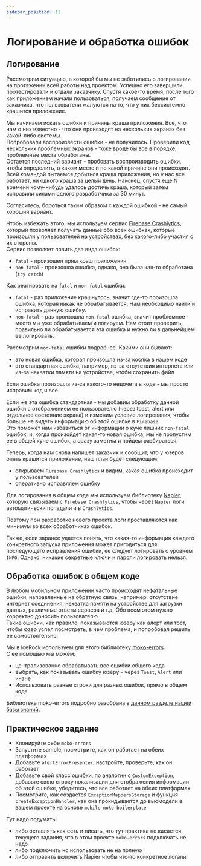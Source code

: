 ```yaml
---
sidebar_position: 11
---
```


# Логирование и обработка ошибок

## Логирование

Рассмотрим ситуацию, в которой бы мы не заботились о логировании на протяжении всей работы над проектом. Успешно его завершили, протестировали и отдали заказчику.
Спустя какое-то время, после того как приложением начали пользоваться, получаем сообщение от заказчика, что пользователи жалуются на то, что у них бессистемно крашится приложение.

Мы начинаем искать ошибки и причины краша приложения. Все, что нам о них известно - что они происходят на нескольких экранах без какой-либо системы.  
Попробовали воспроизвести ошибки - не получилось. Проверили код нескольких проблемных экранов - тоже вроде бы все в порядке, проблемные места обработаны.  
Остается последний вариант - пробовать воспроизводить ошибки, чтобы определить, в каком месте и по какой причине они происходят. Всей командой пытаемся добиться краша приложения, но у нас все работает, ни одного краша за целый день.
Наконец, спустя еще N времени кому-нибудь удалось достичь краша, который затем исправили силами одного разработчика за 30 минут.  

Согласитесь, бороться таким образом с каждой ошибкой - не самый хороший вариант. 

Чтобы избежать этого, мы используем сервис [Firebase Crashlytics](https://firebase.google.com/docs/crashlytics), который позволяет получать данные обо всех ошибках, которые произошли у пользователей на устройствах, без какого-либо участия с их стороны.  
Сервис позволяет ловить два вида ошибок:
  - `fatal` - произошел прям краш приложения
  - `non-fatal` - произошла ошибка, однако, она была как-то обработана (`try catch`)

Как реагировать на `fatal` и `non-fatal` ошибки:
  - `fatal` - раз приложение крашнулось, значит где-то произошла ошибка, которая никак не обрабатывается.
    Нам необходимо найти и исправить данную ошибку.
  - `non-fatal` - раз произошла `non-fatal` ошибка, значит проблемное место мы уже обрабатываем и логируем.
    Нам стоит проверить, правильно ли обрабатывается эта ошибка и нужно ли в дальнейшем ее логировать.
  
Рассмотрим `non-fatal` ошибки подробнее. Какими они бывают:
  - это новая ошибка, которая произошла из-за косяка в нашем коде
  - это стандартная ошибка, например, из-за отсутствия интернета или из-за нехватки памяти на устройстве, чтобы сохранить файл

Если ошибка произошла из-за какого-то недочета в коде - мы просто исправим код и все.  

Если же эта ошибка стандартная - мы добавим обработку данной ошибки с отображением ее пользователю (через toast, alert или отдельное состояние экрана)
и изменим условие логирования, чтобы больше не видеть информацию об этой ошибке в `Firebase`.  
Это поможет нам избавиться от информации о куче лишних `non-fatal` ошибок, и, когда произойдет какая-то новая ошибка, мы не пропустим ее в общей куче ошибок, а сразу заметим и пойдем разбираться.

Теперь, когда нам снова напишет заказчик и сообщит, что у юзеров опять крашится приложение, наш план будет следующим:
- открываем `Firebase Crashlytics` и видим, какая ошибка происходит у пользователей
- оперативно исправляем ошибку

Для логирования в общем коде мы используем библиотеку [Napier](https://github.com/AAkira/Napier), которую связываем с `Firebase Crashlytics`, чтобы через `Napier` логи автоматически попадали и в `Crashlytics`.

Поэтому при разработке нового проекта логи проставляются как минимум во всех обработчиках ошибок.

Также, если заранее удается понять, что какая-то информация каждого конкретного запуска приложения может пригодиться для последующего исправления ошибки, ее следует логировать с уровнем `INFO`.
Однако, никакие секретные ключи и пароли логировать нельзя.


## Обработка ошибок в общем коде

В любом мобильном приложении часто происходят нефатальные ошибки, направленные на обратную связь,
например: отсутствие интернет соединения, нехватка памяти на устройстве для загрузки данных, различные ответы сервера и т.д.
Обо всем этом нужно корректно доносить пользователю.  
Такие ошибки, как правило, показываются юзеру как алерт или тост, чтобы юзер успел посмотреть, в чем проблема, и попробовал решить ее самостоятельно. 

Мы в IceRock используем для этого библиотеку [moko-errors](https://github.com/icerockdev/moko-errors).  
С ее помощью мы можем:
- централизованно обрабатывать все ошибки общего кода
- выбрать, как показывать ошибку юзеру - через `Toast`, `Alert` или иначе
- Использовать разные строки для разных ошибок, прямо в общем коде

Библиотека moko-errors подробно разобрана в [данном разделе нашей базы знаний](https://kmm.icerock.dev/learning/libraries/moko/moko-errors).

## Практическое задание

- Клонируйте себе `moko-errors`
- Запустите sample, посмотрите, как он работает на обеих платформах
- Добавьте `alertErrorPresenter`, настройте, проверьте, как он работает 
- Добавьте свой класс ошибки, по аналогии с `CustomException`, добавьте свою строку локализации для отображения информации об этой ошибке, убедитесь, что все работает на обеих платформах
- Посмотрите, как создается `ExceptionMappersStorage` и функция `createExceptionHandler`, как она прокидывается до вьюмодели в вашем проекте на основе `mobile-moko-boilerplate`

Тут надо подумать:
- либо оставлять как есть и писать, что тут практика не касается текущего задания, что в этом проекте `moko-errors` подключать не надо
- либо подключить но использовать не на полную
- либо отправить включить Napier чтобы что-то конкретное логали
